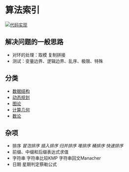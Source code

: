 # 算法索引

[![代码实现](https://img.shields.io/badge/repo-algorithm--code-informational)](https://github.com/lightyears1998/algorithm-code/tree/master/general)

## 解决问题的一般思路

- 对环的处理：取模 复制拼接
- 测试：变量边界、逻辑边界、乱序、极限、特殊

## 分类

- [数据结构](data-structure/README.md)
- [动态规划](dynamic-programming.md)
- [图论](graph.md)
- [计算几何](computational-geometry.md)
- [数论](number-theory.md)

## 杂项

- 排序 *冒泡排序* *插入排序* *归并排序* *堆排序* *桶排序* *快速排序*
- 前缀、中缀和后缀表达式求值
- 字符串 字符串比较KMP 字符串回文Manacher
- 日期 星期判定蔡勒公式
